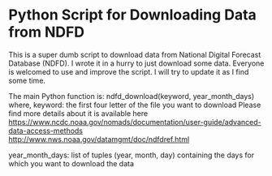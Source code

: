 # Python Script for Downloading Data from NDFD
This is a super dumb script to download data from National Digital Forecast Database (NDFD). I wrote it in a hurry to just download some data. Everyone is welcomed to use and improve the script. I will try to update it as I find some time. 

The main Python function is: ndfd_download(keyword, year_month_days)
where, 
  keyword: the first four letter of the file you want to download
  Please find more details about it is available here
  https://www.ncdc.noaa.gov/nomads/documentation/user-guide/advanced-data-access-methods
  http://www.nws.noaa.gov/datamgmt/doc/ndfdref.html
  
  year_month_days: list of tuples (year, month, day) containing the days for which you want to download the data
